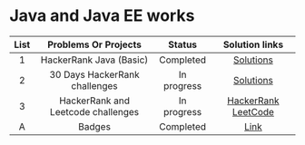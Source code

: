 # Java and Java EE works 



|  List |                Problems Or Projects      |        Status       | Solution links |                                                        
| :---: | :--------------------------------------: | :-----------------: | :------------------------: | 
|   1   | HackerRank Java (Basic)                  |  Completed         | [Solutions](https://github.com/AbuNSarker/Java_and_JavaEE_works/tree/main/HackerRank_Java_Basic)         |
|   2   | 30 Days HackerRank challenges            |  In progress     | [Solutions](https://github.com/AbuNSarker/Java_and_JavaEE_works/tree/main/HackerRank_Java_30_Days)        |
|   3   |  HackerRank and Leetcode challenges      |  In progress        |  [HackerRank](#)  [LeetCode](#) |
|   A   |  Badges      |  Completed                |  [Link](https://github.com/AbuNSarker/Java_and_JavaEE_works/tree/main/Badges) |
